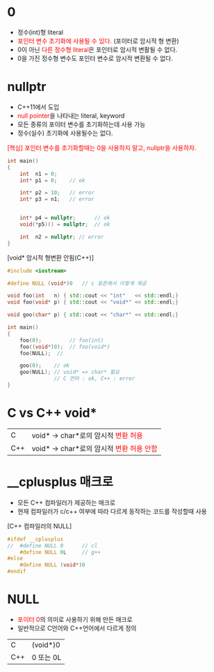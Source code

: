 <style>
r { color: Red }
o { color: Orange }
g { color: Green }
</style>

# 0
- 정수(int)형 literal
- <r>포인터 변수 초기화에 사용될 수 있다.</r> (포이터로 암시적 형 변환)
- 0이 아닌 <r>다른 정수형 literal</r>은 포인터로 암시적 변활될 수 없다.
- 0을 가진 정수형 변수도 포인터 변수로 암시적 변환될 수 없다.

# nullptr
- C++11에서 도입
- <r>null pointer</r>을 나타내는 literal, keyword
- 모든 종류의 포이터 변수를 초기화하는데 사용 가능
- 정수(실수) 초기화에 사용될수는 없다.

<r>[핵심] 포인터 변수를 초기화할때는 0을 사용하지 말고, nullptr을 사용하자.</r>

```c++
int main()
{
	int  n1 = 0;
	int* p1 = 0; 	// ok

	int* p2 = 10; 	// error
	int* p3 = n1; 	// error


	int* p4 = nullptr;    	// ok
	void(*p5)() = nullptr;	// ok

	int  n2 = nullptr; // error
}
```

[void* 암시적 형변환 안됨(C++)]
```c++
#include <iostream>

#define NULL (void*)0   // c 표준에서 이렇게 제공

void foo(int   n) { std::cout << "int"   << std::endl;}
void foo(void* p) { std::cout << "void*" << std::endl;}

void goo(char* p) { std::cout << "char*" << std::endl;}

int main()
{
	foo(0);  		// foo(int)
	foo((void*)0);	// foo(void*)
	foo(NULL);	// 

	goo(0);    // ok
	goo(NULL); // void* => char* 필요
			   // C 언어 : ok, C++ : error
}
```
# C vs C++ void* 

|||
|--|--|
|C|void* -> char*로의 암시적 <r>변환 허용</r>|
|C++|void* -> char*로의 암시적 <r>변환 허용 안함</r>|

# __cplusplus 매크로
- 모든 C++ 컴파일러가 제공하는 매크로
- 현재 컴파일러가 c/c++ 여부에 따라 다르게 동작하는 코드를 작성할때 사용

[C++ 컴파일러의 NULL]

```c++
#ifdef __cplusplus
//	#define NULL 0      // cl
	#define NULL 0L     // g++
#else
	#define NULL (void*)0
#endif
```

# NULL
- <r>포이터 0</r>의 의미로 사용하기 위해 만든 매크로
- 일반적으로 C언어와 C++언어에서 다르게 정의

|||
|--|--|
|C|(void*)0|
|C++|0 또는 0L|
